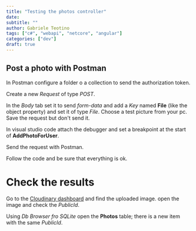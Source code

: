 ```yaml
---
title: "Testing the photos controller"
date:
subtitle: ""
author: Gabriele Teotino
tags: ["c#", "webapi", "netcore", "angular"]
categories: ["dev"]
draft: true
---
```


<!--more-->

## Post a photo with Postman

In Postman configure a folder o a collection to send the authorization token.

Create a new *Request* of type *POST*.

In the *Body* tab set it to send *form-data* and add a *Key* named **File** (like the object property) and set it of type *File*. Choose a test picture from your pc. Save the request but don't send it.

In visual studio code attach the debugger and set a breakpoint at the start of **AddPhotoForUser**.

Send the request with Postman.

Follow the code and be sure that everything is ok.

# Check the results

Go to the [Cloudinary dashboard](https://cloudinary.com/console) and find the uploaded image. open the image and check the *PublicId*.

Using *Db Browser fro SQLite* open the **Photos** table; there is a new item with the same *PublicId*.
